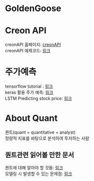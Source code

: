 # GoldenGoose


Creon API
=========================
creonAPI 홈페이지: [creonAPI](https://money2.creontrade.com/E5/WTS/Customer/GuideTrading/CW_TradingSystemPlus_Page.aspx)   
creonAPI 예제코드: [링크](https://eslife.tistory.com/1137)
   

주가예측
=======================
tensorflow tutorial : [링크](https://www.tensorflow.org/tutorials)   
keras 활용 주가 예측: [링크](https://keraskorea.github.io/posts/2018-10-25-Keras%EB%A5%BC%20%ED%99%9C%EC%9A%A9%ED%95%9C%20%EC%A3%BC%EC%8B%9D%20%EA%B0%80%EA%B2%A9%20%EC%98%88%EC%B8%A1/)   
LSTM Predicting stock price: [링크](https://towardsdatascience.com/getting-rich-quick-with-machine-learning-and-stock-market-predictions-696802da94fe)




About Quant
=========================
퀀트(quant = quantitative + analyst)   
    정량적 지표를 바탕으로 분석하여 투자하는 사람
   
   
퀀트관련 읽어볼 만한 문서
---------------------
퀀트에 대해 알아야 할 것들: [링크](https://ppss.kr/archives/31247)   
모델링 시 발생할 수 있는 문제점: [링크](https://medium.com/qraft/%ED%80%80%ED%8A%B8%EB%A1%9C-%EC%A3%BC%EC%8B%9D-%ED%88%AC%EC%9E%90%EB%A5%BC-%ED%95%98%EC%A7%80-%EB%A7%90%EC%95%84%EC%95%BC-%ED%95%A0-%EC%84%B8-%EA%B0%80%EC%A7%80-%EC%9D%B4%EC%9C%A0-c3dfb950b653)
